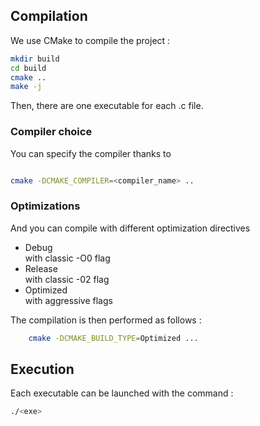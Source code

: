 


## Compilation

We use CMake to compile the project :

```bash
mkdir build 
cd build
cmake ..
make -j 
```
Then, there are one executable for each .c file. 

### Compiler choice
You can specify the compiler thanks to 

```bash 

cmake -DCMAKE_COMPILER=<compiler_name> ..
```
### Optimizations
And you can compile with different optimization directives 
<ul>
	<li>Debug</li> with classic -O0 flag
        <li>Release</li> with classic -02 flag
        <li>Optimized</li> with aggressive flags
</ul>

The compilation is then performed as follows : 

```bash
	cmake -DCMAKE_BUILD_TYPE=Optimized ...
```


## Execution

Each executable can be launched with the command : 

```bash
./<exe>
```

